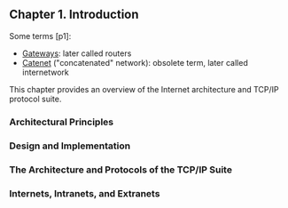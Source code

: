 ## Chapter 1. Introduction

Some terms [p1]:

* [Gateways](http://en.wikipedia.org/wiki/Gateway_(telecommunications)): later called routers
* [Catenet](http://en.wikipedia.org/wiki/Catenet) ("concatenated" network): obsolete term, later called internetwork

This chapter provides an overview of the Internet architecture and TCP/IP protocol suite.

### Architectural Principles

### Design and Implementation

### The Architecture and Protocols of the TCP/IP Suite

### Internets, Intranets, and Extranets
